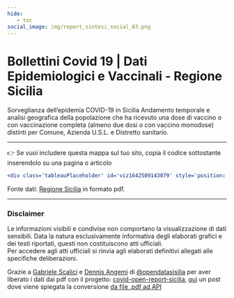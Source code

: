 ```yaml
---
hide:
   - toc
social_image: img/report_sintesi_social_03.png  
---
```

# Bollettini Covid 19 | Dati Epidemiologici e Vaccinali - Regione Sicilia
Sorveglianza dell’epidemia COVID-19 in Sicilia
Andamento temporale e analisi geografica della popolazione che ha ricevuto  una dose di vaccino o con vaccinazione completa (almeno due dosi o con vaccino monodose) distinti per Comune, Azienda U.S.L. e Distretto sanitario.


<body> 
<div class='tableauPlaceholder' id='viz1642509143079' style='position: relative'><object class='tableauViz'  style='display:none;'><param name='host_url' value='https%3A%2F%2Fpublic.tableau.com%2F' /> <param name='embed_code_version' value='3' /> <param name='site_root' value='' /><param name='name' value='DASOE_Bollettini_settimanali_covid19&#47;Sintesi' /><param name='tabs' value='no' /><param name='toolbar' value='yes' /><param name='animate_transition' value='yes' /><param name='display_static_image' value='yes' /><param name='display_spinner' value='yes' /><param name='display_overlay' value='yes' /><param name='display_count' value='yes' /><param name='language' value='it-IT' /><param name='filter' value='publish=yes' /></object></div>                <script type='text/javascript'>                    var divElement = document.getElementById('viz1642509143079');                    var vizElement = divElement.getElementsByTagName('object')[0];                    if ( divElement.offsetWidth > 800 ) { vizElement.style.minWidth='950px';vizElement.style.maxWidth='1050px';vizElement.style.width='100%';vizElement.style.height='2527px';} else if ( divElement.offsetWidth > 500 ) { vizElement.style.minWidth='950px';vizElement.style.maxWidth='1050px';vizElement.style.width='100%';vizElement.style.height='2527px';} else { vizElement.style.width='100%';vizElement.style.height='4427px';}                     var scriptElement = document.createElement('script');                    scriptElement.src = 'https://public.tableau.com/javascripts/api/viz_v1.js';                    vizElement.parentNode.insertBefore(scriptElement, vizElement);                </script>
</body>

<hr>

👉 Se vuoi includere questa mappa sul tuo sito, copia il codice sottostante inserendolo su una pagina o articolo


``` yaml
<div class='tableauPlaceholder' id='viz1642509143079' style='position: relative'><object class='tableauViz'  style='display:none;'><param name='host_url' value='https%3A%2F%2Fpublic.tableau.com%2F' /> <param name='embed_code_version' value='3' /> <param name='site_root' value='' /><param name='name' value='DASOE_Bollettini_settimanali_covid19&#47;Sintesi' /><param name='tabs' value='no' /><param name='toolbar' value='yes' /><param name='animate_transition' value='yes' /><param name='display_static_image' value='yes' /><param name='display_spinner' value='yes' /><param name='display_overlay' value='yes' /><param name='display_count' value='yes' /><param name='language' value='it-IT' /><param name='filter' value='publish=yes' /></object></div>                <script type='text/javascript'>                    var divElement = document.getElementById('viz1642509143079');                    var vizElement = divElement.getElementsByTagName('object')[0];                    if ( divElement.offsetWidth > 800 ) { vizElement.style.minWidth='950px';vizElement.style.maxWidth='1050px';vizElement.style.width='100%';vizElement.style.height='2527px';} else if ( divElement.offsetWidth > 500 ) { vizElement.style.minWidth='950px';vizElement.style.maxWidth='1050px';vizElement.style.width='100%';vizElement.style.height='2527px';} else { vizElement.style.width='100%';vizElement.style.height='4427px';}                     var scriptElement = document.createElement('script');                    scriptElement.src = 'https://public.tableau.com/javascripts/api/viz_v1.js';                    vizElement.parentNode.insertBefore(scriptElement, vizElement);                </script>
```


Fonte dati: <a href="https://www.regione.sicilia.it/la-regione-informa" target="_blank"> Regione Sicilia</a> in formato pdf.

<hr>

### Disclaimer
Le informazioni visibili e condivise non comportano la visualizzazione di dati sensibili. Data la natura esclusivamente informativa degli elaborati grafici e dei testi riportati, questi non costituiscono atti ufficiali. <br>Per accedere agli atti ufficiali si rinvia agli elaborati definitivi allegati alle specifiche deliberazioni.

Grazie a [Gabriele Scalici](https://twitter.com/GabArcangelo) e [Dennis Angemi](https://twitter.com/DennisAngemi) di [@opendatasisilia](https://twitter.com/opendatasicilia) per aver liberato i dati dai pdf con il progetto: [covid-open-report-sicilia](https://github.com/opendatasicilia/covid-open-report-sicilia), [qui](https://opendatasicilia.it/2021/12/31/da-pdf-ad-api-come-abbiamo-liberato-i-dati-covid-comunali/) un post dove viene spiegata la conversione [da file .pdf ad API](https://opendatasicilia.it/2021/12/31/da-pdf-ad-api-come-abbiamo-liberato-i-dati-covid-comunali/)


 
